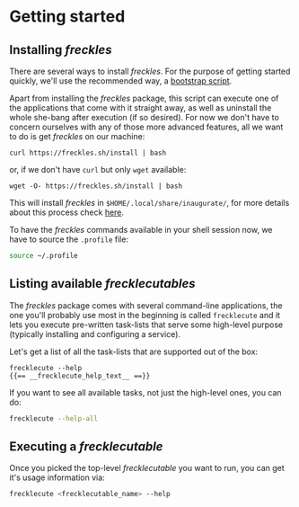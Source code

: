 # Getting started

## Installing *freckles*

There are several ways to install *freckles*. For the purpose of getting started quickly, we'll use the recommended way, a [bootstrap script](https://gitlab.com/frkl/inaugurate).

Apart from installing the *freckles* package, this script can execute one of the applications that come with it straight away, as well as uninstall the whole she-bang after execution (if so desired). For now we don't have to concern ourselves with any of those more advanced features, all we want to do is get *freckles* on our machine:

```
curl https://freckles.sh/install | bash 
```

or, if we don't have ``curl`` but only ``wget`` available:

```
wget -O- https://freckles.sh/install | bash
```

This will install *freckles* in ``$HOME/.local/share/inaugurate/``, for more details about this process check [here](https://TODO).

To have the *freckles* commands available in your shell session now, we have to source the ``.profile`` file:

```bash
source ~/.profile
```

## Listing available *frecklecutables*

The *freckles* package comes with several command-line applications, the one you'll probably use most in the beginning is called ``frecklecute`` and it lets you execute pre-written task-lists that serve some high-level purpose (typically installing and configuring a service).

Let's get a list of all the task-lists that are supported out of the box:

```
frecklecute --help
{{== __frecklecute_help_text__ ==}}
```

If you want to see all available tasks, not just the high-level ones, you can do:

```bash
frecklecute --help-all
```

## Executing a *frecklecutable*

Once you picked the top-level *frecklecutable* you want to run, you can get it's usage information via:

```bash
frecklecute <frecklecutable_name> --help
```


